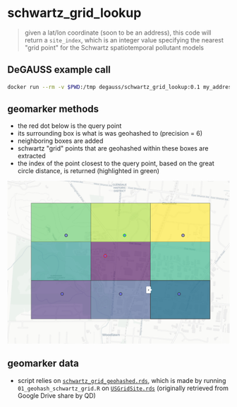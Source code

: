 # schwartz_grid_lookup

> given a lat/lon coordinate (soon to be an address), this code will return a `site_index`, which is an integer value specifying the nearest "grid point" for the Schwartz spatiotemporal pollutant models

## DeGAUSS example call

```sh
docker run --rm -v $PWD:/tmp degauss/schwartz_grid_lookup:0.1 my_address_file_geocoded.R
```

## geomarker methods

- the red dot below is the query point
- its surrounding box is what is was geohashed to (precision = 6)
- neighboring boxes are added
- schwartz "grid" points that are geohashed within these boxes are extracted
- the index of the point closest to the query point, based on the great circle distance, is returned (highlighted in green)

![example_schwartz_lookup](example_schwartz_lookup.png)

## geomarker data

- script relies on [`schwartz_grid_geohashed.rds`](https://s3.amazonaws.com/geomarker.grapph/schwartz/schwartz_grid_geohashed.rds), which is made by running `01_geohash_schwartz_grid.R` on [`USGridSite.rds`](https://s3.amazonaws.com/geomarker.grapph/schwartz/USGridSite.rds) (originally retrieved from Google Drive share by QD)

